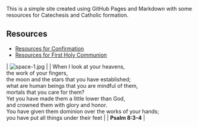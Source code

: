 This is a simple site created using GitHub Pages and Markdown with some resources for Catechesis and Catholic formation.

## Resources

- [Resources for Confirmation](./Confirmation/ResourcesforConfirmation.md)
- [Resources for First Holy Communion](./1stHolyCommunion/Resourcesfor1stHolyCommunion.md)


| ![space-1.jpg](http://www.storywarren.com/wp-content/uploads/2016/09/space-1.jpg) | 
| When I look at your heavens, <br> the work of your fingers, <br> the moon and the stars that you have established; <br> what are human beings that you are mindful of them, <br> mortals that you care for them? <br> Yet you have made them a little lower than God, <br> and crowned them with glory and honor. <br> You have given them dominion over the works of your hands; <br> you have put all things under their feet |
|  **Psalm 8:3-4** |